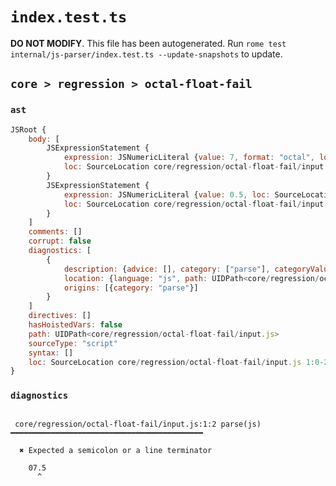# `index.test.ts`

**DO NOT MODIFY**. This file has been autogenerated. Run `rome test internal/js-parser/index.test.ts --update-snapshots` to update.

## `core > regression > octal-float-fail`

### `ast`

```javascript
JSRoot {
	body: [
		JSExpressionStatement {
			expression: JSNumericLiteral {value: 7, format: "octal", loc: SourceLocation core/regression/octal-float-fail/input.js 1:0-1:2}
			loc: SourceLocation core/regression/octal-float-fail/input.js 1:0-1:2
		}
		JSExpressionStatement {
			expression: JSNumericLiteral {value: 0.5, loc: SourceLocation core/regression/octal-float-fail/input.js 1:2-1:4}
			loc: SourceLocation core/regression/octal-float-fail/input.js 1:2-1:4
		}
	]
	comments: []
	corrupt: false
	diagnostics: [
		{
			description: {advice: [], category: ["parse"], categoryValue: "js", message: RAW_MARKUP {value: "Expected a semicolon or a line terminator"}}
			location: {language: "js", path: UIDPath<core/regression/octal-float-fail/input.js>, end: Position 1:2, start: Position 1:2}
			origins: [{category: "parse"}]
		}
	]
	directives: []
	hasHoistedVars: false
	path: UIDPath<core/regression/octal-float-fail/input.js>
	sourceType: "script"
	syntax: []
	loc: SourceLocation core/regression/octal-float-fail/input.js 1:0-2:0
}
```

### `diagnostics`

```

 core/regression/octal-float-fail/input.js:1:2 parse(js) ━━━━━━━━━━━━━━━━━━━━━━━━━━━━━━━━━━━━━━━━━━━

  ✖ Expected a semicolon or a line terminator

    07.5
      ^


```
